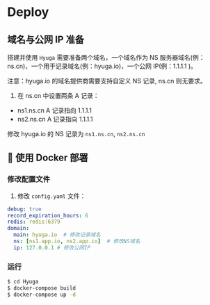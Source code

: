 # Deploy

## 域名与公网 IP 准备

搭建并使用 `Hyuga` 需要准备两个域名，一个域名作为 NS 服务器域名(例：ns.cn)，一个用于记录域名(例：hyuga.io)，一个公网 IP(例：1.1.1.1 )。

注意：hyuga.io 的域名提供商需要支持自定义 NS 记录, ns.cn 则无要求。

1. 在 ns.cn 中设置两条 A 记录：
- ns1.ns.cn  A 记录指向  1.1.1.1        
- ns2.ns.cn  A 记录指向  1.1.1.1

修改 hyuga.io 的 NS 记录为 `ns1.ns.cn`, `ns2.ns.cn` 

## 🐳 使用 Docker 部署

### 修改配置文件

1. 修改 `config.yaml` 文件：

```yml
debug: true
record_expiration_hours: 6
redis: redis:6379
domain:
  main: hyuga.io  # 修改记录域名
  ns: [ns1.app.io, ns2.app.io]  # 修改NS域名
  ip: 127.0.0.1 # 修改公网IP
```

### 运行
```bash
$ cd Hyuga
$ docker-compose build
$ docker-compose up -d
```
